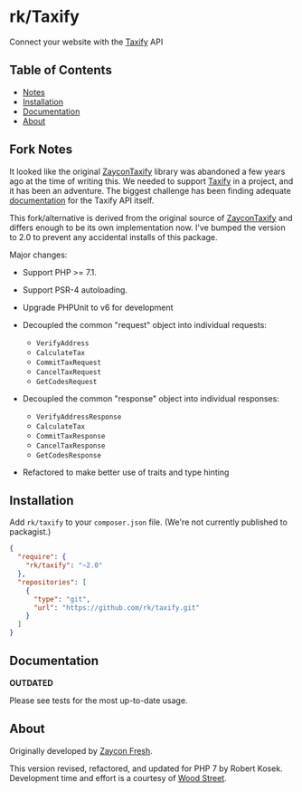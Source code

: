 # rk/Taxify

Connect your website with the [Taxify] API

## Table of Contents

* [Notes](#notes)
* [Installation](#install)
* [Documentation](#documentation)
* [About](#about)

## <a name="notes"></a> Fork Notes

It looked like the original [ZayconTaxify] library was abandoned a few years ago
at the time of writing this. We needed to support [Taxify] in a project, and it
has been an adventure. The biggest challenge has been finding adequate 
[documentation](https://github.com/TaxifyAPI/TaxifyAPI) for the Taxify API 
itself.

This fork/alternative is derived from the original source of [ZayconTaxify] and
differs enough to be its own implementation now. I've bumped the version to 2.0
to prevent any accidental installs of this package.

Major changes:

  * Support PHP >= 7.1.
  
  * Support PSR-4 autoloading.
  
  * Upgrade PHPUnit to v6 for development
  
  * Decoupled the common "request" object into individual requests:
  
    - `VerifyAddress`
    - `CalculateTax`
    - `CommitTaxRequest`
    - `CancelTaxRequest`
    - `GetCodesRequest`
  
  * Decoupled the common "response" object into individual responses:
  
    - `VerifyAddressResponse`
    - `CalculateTax`
    - `CommitTaxResponse`
    - `CancelTaxResponse`
    - `GetCodesResponse`

  * Refactored to make better use of traits and type hinting

## <a name="install"></a>Installation

Add `rk/taxify` to your `composer.json` file. (We're not currently published to
packagist.)

```json
{
  "require": {
    "rk/taxify": "~2.0"
  },
  "repositories": [
    {
      "type": "git",
      "url": "https://github.com/rk/taxify.git"
    }
  ]
}
```

## <a name="documentation"></a>Documentation

**OUTDATED**

Please see tests for the most up-to-date usage. 

## <a name="about"></a>About

Originally developed by [Zaycon Fresh].

This version revised, refactored, and updated for PHP 7 by Robert Kosek. 
Development time and effort is a courtesy of [Wood Street].

  [Wood Street]: https://www.woodst.com/ 
  [ZayconTaxify]: https://packagist.org/packages/zaycon/taxify
  [Zaycon Fresh]: https://www.zayconfresh.com/
  [Taxify]: https://www.taxify.co/